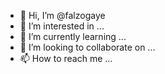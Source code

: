 - 👋 Hi, I’m @falzogaye
- 👀 I’m interested in ...
- 🌱 I’m currently learning ...
- 💞️ I’m looking to collaborate on ...
- 📫 How to reach me ...

<!---
falzogaye/falzogaye is a ✨ special ✨ repository because its `README.md` (this file) appears on your GitHub profile.
You can click the Preview link to take a look at your changes.
--->
